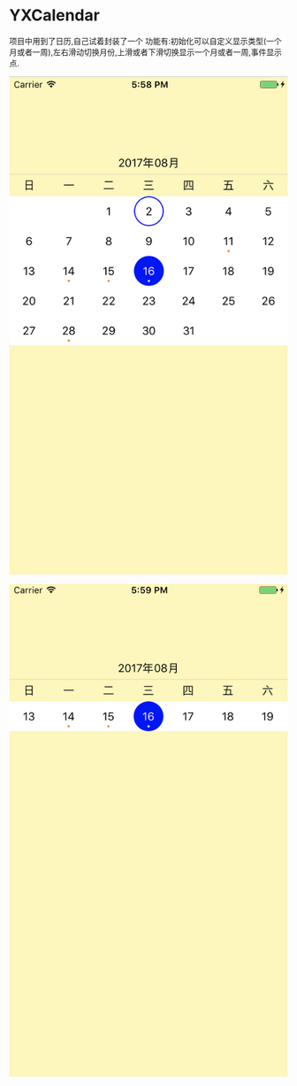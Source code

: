 # YXCalendar
项目中用到了日历,自己试着封装了一个
功能有:初始化可以自定义显示类型(一个月或者一周),左右滑动切换月份,上滑或者下滑切换显示一个月或者一周,事件显示点.

![image](https://github.com/Yangxiiii/YXCalendar/raw/master/image1.png)

![image](https://github.com/Yangxiiii/YXCalendar/raw/master/image2.png)
